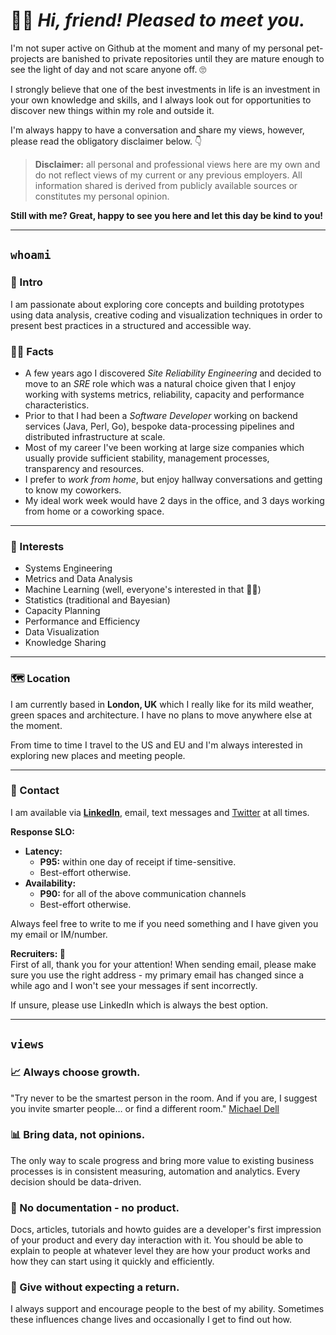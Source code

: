 # 🙋‍♂️ _Hi, friend! Pleased to meet you._

I'm not super active on Github at the moment and many of my personal pet-projects are banished to private repositories until they are mature enough to see the light of day and not scare anyone off. 🙄

I strongly believe that one of the best investments in life is an investment in your own knowledge and skills, and I always look out for opportunities to discover new things within my role and outside it.

I'm always happy to have a conversation and share my views, however, please read the obligatory disclaimer below. 👇

>**Disclaimer:** all personal and professional views here are my own and do not reflect views of my current or any previous employers. All information shared is derived from publicly available sources or constitutes my personal opinion.

**Still with me? Great, happy to see you here and let this day be kind to you!**

*******

## ``whoami``

### 👋 Intro

I am passionate about exploring core concepts and building prototypes using data analysis, creative coding and visualization techniques in order to present best practices in a structured and accessible way.

### 👨‍💻 Facts

* A few years ago I discovered _Site Reliability Engineering_ and decided to move to an _SRE_ role which was a natural choice given that I enjoy  working with systems metrics, reliability, capacity and performance characteristics.
* Prior to that I had been a _Software Developer_ working on backend services (Java, Perl, Go), bespoke data-processing pipelines and distributed infrastructure at scale.
* Most of my career I've been working at large size companies which usually provide sufficient stability, management processes, transparency and resources.
* I prefer to _work from home_, but enjoy hallway conversations and getting to know my coworkers.
* My ideal work week would have 2 days in the office, and 3 days working from home or a coworking space.

***************

### 🤔 Interests

* Systems Engineering
* Metrics and Data Analysis
* Machine Learning (well, everyone's interested in that 🤷‍♂️)
* Statistics (traditional and Bayesian)
* Capacity Planning
* Performance and Efficiency
* Data Visualization
* Knowledge Sharing

***************

### 🗺 Location

I am currently based in **London, UK** which I really like for its mild weather, green spaces and architecture. I have no plans to move anywhere else at the moment.

From time to time I travel to the US and EU and I'm always interested in exploring new places and meeting people.

*****************

### 📨 Contact

I am available via **[LinkedIn](https://uk.linkedin.com/in/sombr?trk=profile-badge)**, email, text messages and [Twitter](https://www.twitter.com/sergetoro) at all times.

**Response SLO:**

* **Latency:**
  * **P95:** within one day of receipt if time-sensitive.
  * Best-effort otherwise.
* **Availability:**
  * **P90:** for all of the above communication channels
  * Best-effort otherwise.

Always feel free to write to me if you need something and I have given you my email or IM/number.

**Recruiters: 👋**  
First of all, thank you for your attention! When sending email, please make sure you use the right address - my primary email has changed since a while ago and I won't see your messages if sent incorrectly.

If unsure, please use LinkedIn which is always the best option.

**********

## `views`

### 📈 Always choose growth.

"Try never to be the smartest person in the room. And if you are, I suggest you invite smarter people… or find a different room." [Michael Dell](https://www.oxfordreference.com/view/10.1093/acref/9780191826719.001.0001/q-oro-ed4-00017301)

### 📊 Bring data, not opinions.

The only way to scale progress and bring more value to existing business processes is in consistent measuring, automation and analytics.
Every decision should be data-driven.

### 📃 No documentation - no product.

Docs, articles, tutorials and howto guides are a developer's first impression of your product and every day interaction with it.
You should be able to explain to people at whatever level they are how your product works and how they can start using it quickly and efficiently.

### 🎁 Give without expecting a return.

I always support and encourage people to the best of my ability. Sometimes these influences change lives and occasionally I get to find out how.
